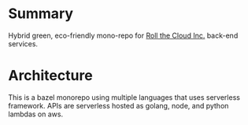 # Summary

Hybrid green, eco-friendly mono-repo for [Roll the Cloud Inc.](https://github.com/rollthecloudinc) back-end services.

# Architecture

This is a bazel monorepo using multiple languages that uses serverless framework. APIs are serverless hosted as golang, node, and python lambdas on aws.
